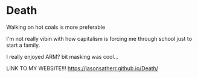 # Death
Walking on hot coals is more preferable

I'm not really vibin with how capitalism is forcing me through school just to start a family.


I really enjoyed ARM? bit masking was cool...


LINK TO MY WEBSITE!!! https://jasonsatherr.github.io/Death/
